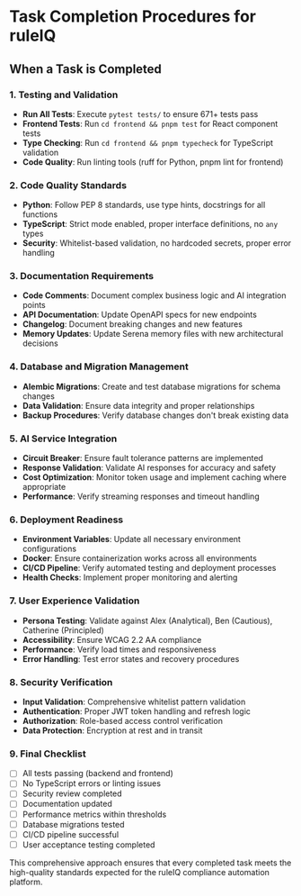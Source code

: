 # Task Completion Procedures for ruleIQ

## When a Task is Completed

### 1. Testing and Validation
- **Run All Tests**: Execute `pytest tests/` to ensure 671+ tests pass
- **Frontend Tests**: Run `cd frontend && pnpm test` for React component tests
- **Type Checking**: Run `cd frontend && pnpm typecheck` for TypeScript validation
- **Code Quality**: Run linting tools (ruff for Python, pnpm lint for frontend)

### 2. Code Quality Standards
- **Python**: Follow PEP 8 standards, use type hints, docstrings for all functions
- **TypeScript**: Strict mode enabled, proper interface definitions, no `any` types
- **Security**: Whitelist-based validation, no hardcoded secrets, proper error handling

### 3. Documentation Requirements
- **Code Comments**: Document complex business logic and AI integration points
- **API Documentation**: Update OpenAPI specs for new endpoints
- **Changelog**: Document breaking changes and new features
- **Memory Updates**: Update Serena memory files with new architectural decisions

### 4. Database and Migration Management
- **Alembic Migrations**: Create and test database migrations for schema changes
- **Data Validation**: Ensure data integrity and proper relationships
- **Backup Procedures**: Verify database changes don't break existing data

### 5. AI Service Integration
- **Circuit Breaker**: Ensure fault tolerance patterns are implemented
- **Response Validation**: Validate AI responses for accuracy and safety
- **Cost Optimization**: Monitor token usage and implement caching where appropriate
- **Performance**: Verify streaming responses and timeout handling

### 6. Deployment Readiness
- **Environment Variables**: Update all necessary environment configurations
- **Docker**: Ensure containerization works across all environments
- **CI/CD Pipeline**: Verify automated testing and deployment processes
- **Health Checks**: Implement proper monitoring and alerting

### 7. User Experience Validation
- **Persona Testing**: Validate against Alex (Analytical), Ben (Cautious), Catherine (Principled)
- **Accessibility**: Ensure WCAG 2.2 AA compliance
- **Performance**: Verify load times and responsiveness
- **Error Handling**: Test error states and recovery procedures

### 8. Security Verification
- **Input Validation**: Comprehensive whitelist pattern validation
- **Authentication**: Proper JWT token handling and refresh logic
- **Authorization**: Role-based access control verification
- **Data Protection**: Encryption at rest and in transit

### 9. Final Checklist
- [ ] All tests passing (backend and frontend)
- [ ] No TypeScript errors or linting issues
- [ ] Security review completed
- [ ] Documentation updated
- [ ] Performance metrics within thresholds
- [ ] Database migrations tested
- [ ] CI/CD pipeline successful
- [ ] User acceptance testing completed

This comprehensive approach ensures that every completed task meets the high-quality standards expected for the ruleIQ compliance automation platform.